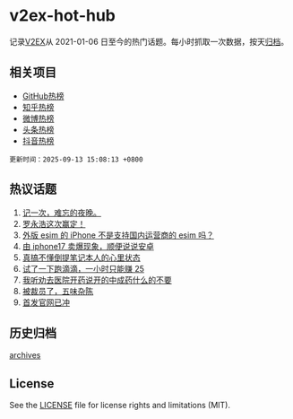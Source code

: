 # v2ex-hot-hub

 记录[V2EX](https://www.v2ex.com/)从 2021-01-06 日至今的热门话题。每小时抓取一次数据，按天[归档](archives)。
 
 ## 相关项目

- [GitHub热榜](https://github.com/lonnyzhang423/github-hot-hub)
- [知乎热榜](https://github.com/lonnyzhang423/zhihu-hot-hub)
- [微博热榜](https://github.com/lonnyzhang423/weibo-hot-hub)
- [头条热榜](https://github.com/lonnyzhang423/toutiao-hot-hub)
- [抖音热榜](https://github.com/lonnyzhang423/douyin-hot-hub)


 `更新时间：2025-09-13 15:08:13 +0800`

## 热议话题

1. [记一次，难忘的夜晚。](https://www.v2ex.com/t/1158844)
1. [罗永浩这次赢定！](https://www.v2ex.com/t/1158897)
1. [外版 esim 的 iPhone 不是支持国内运营商的 esim 吗？](https://www.v2ex.com/t/1158901)
1. [由 iphone17 卖爆现象，顺便说说安卓](https://www.v2ex.com/t/1158934)
1. [真搞不懂倒提笔记本人的心里状态](https://www.v2ex.com/t/1158805)
1. [试了一下跑滴滴，一小时只能赚 25](https://www.v2ex.com/t/1158832)
1. [我听劝去医院开药说开的中成药什么的不要](https://www.v2ex.com/t/1158921)
1. [被裁员了，五味杂陈](https://www.v2ex.com/t/1158814)
1. [首发官网已冲](https://www.v2ex.com/t/1158872)

## 历史归档

[archives](archives)

## License

See the [LICENSE](LICENSE) file for license rights and limitations (MIT).
